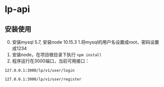 # lp-api

## 安装使用

0. 安装mysql 5.7, 安装node 10.15.3
1.将mysql的用户名设置成root，密码设置成1234
2. 安装node，在项目根目录下执行 `npm install`
3. 程序运行在3000端口，当前可用接口：

  `127.0.0.1:3000/lp/v1/user/login`
  
  `127.0.0.1:3000/lp/v1/user/register`
